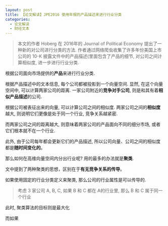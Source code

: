 ```yaml
---
layout: post
title: 【论文解读】JPE2016 使用年报的产品描述来进行行业分类
categories:
  - 论文解读
  - 财经文本
---
```


> 本文的作者 Hoberg 在 2016年的 Journal of Political Economy 提出了一种新的对公司进行分类的方法. 作者通过网络爬虫收集了许多年份美国上市公司的 10-K 披露文件中的产品描述(里面包含了产品的细节, 对公司之间计算相似度, 进一步进行行业分类. 

根据公司面向市场提供的**产品**来进行行业分类.

根据产品描述中的文本信息, 每个公司都被投影到一个向量空间. 显然, 在这个向量空间中, 可以计算两家公司的距离. 一家公司附近的**竞争对手公司**, 则是和其有着**相似产品描述**的公司. 

根据公司被表征出来的向量, 可以计算公司之间的相似度. 两家公司之间的**相似度**越大, 则说明它们更像是处于同一个行业, 竞争关系越紧密.

而两家公司之间的距离越大, 则意味着两家公司的产品面向不同的细分市场, 或者它们根本就不在一个行业. 

此外, 由于公司每年都会更新它们的产品描述, 所以公司向量、公司之间的相似度都是**随时间变化的**。

那么如何在高维向量空间内分出行业呢? 用的最多的办法就是**聚类**.

文中提到了两种聚类的思想，区别在于**有无竞争关系的传导**。

如果使用固定的行业分类定义来聚类, 那么公司的行业属性是可以传导的.

> 考虑 3 家公司 A, B, C, 如果 B 和  C 都在 A的行业里, 那么 B 和 C 属于同一个行业

此时, 聚类算法的目标则是最大化

而如果








